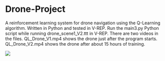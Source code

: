 # Drone-Project
A reinforcement learning system for drone navigation using the Q-Learning algorithm. Written in Python and tested in V-REP. Run the main3.py Python script while running drone_scene1_V2.ttt in V-REP. There are two videos in the files. QL_Drone_V1.mp4 shows the drone just after the program starts. QL_Drone_V2.mp4 shows the drone after about 15 hours of training.

![](droneGIF.gif)
